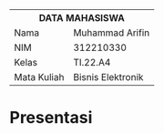 <table>
  <tr>
    <th colspan="2">DATA MAHASISWA</th>
  </tr>
  <tr>
    <td>Nama</td>
    <td>Muhammad Arifin</td>
  </tr>
  <tr>
    <td>NIM</td>
    <td>312210330</td>
  </tr>
  <tr>
    <td>Kelas</td>
    <td>TI.22.A4</td>
  </tr>
  <tr>
    <td>Mata Kuliah</td>
    <td>Bisnis Elektronik</td>
  </tr>
</table>

# Presentasi
